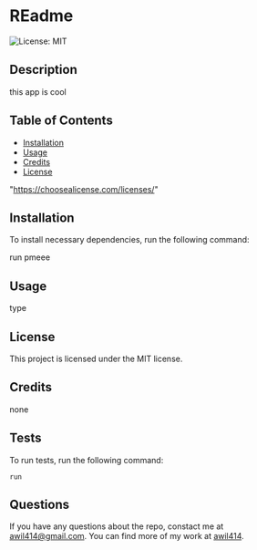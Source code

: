 # REadme
![License: MIT](https://img.shields.io/badge/License-MIT-yellow.svg)

## Description
this app is cool

## Table of Contents
* [Installation](#Installation)
* [Usage](#Usage)
* [Credits](#Credits)
* [License](#License)

 "https://choosealicense.com/licenses/" 


## Installation
To install necessary dependencies, run the following command:



run pmeee



## Usage
type

## License
      
  This project is licensed under the MIT license.

## Credits
none

## Tests

To run tests, run the following command:

```
run
```

## Questions

If you have any questions about the repo, constact me at awil414@gmail.com. 
You can find more of my work at [awil414](https://github.com/awil414/).